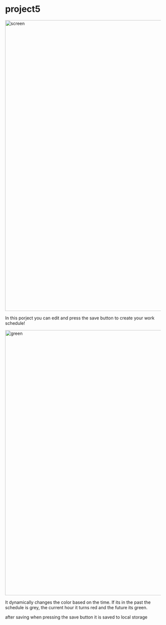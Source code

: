 # project5

<img width="941" alt="screen" src="https://user-images.githubusercontent.com/112913338/200149236-df0b23a5-c3ce-4405-bcad-0813b235f887.PNG">

In this porject you can edit and press the save button to create your work schedule!

<img width="858" alt="green" src="https://user-images.githubusercontent.com/112913338/200149305-07143272-6193-44ff-99a5-02f4b0f34bc4.PNG">

It dynamically changes the color based on the time. If its in the past the schedule is grey, the current hour it turns red and the future its green.

after saving when pressing the save button it is saved to local storage
